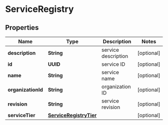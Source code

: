 

# ServiceRegistry


## Properties

| Name | Type | Description | Notes |
|------------ | ------------- | ------------- | -------------|
|**description** | **String** | service description |  [optional] |
|**id** | **UUID** | service ID |  [optional] |
|**name** | **String** | service name |  [optional] |
|**organizationId** | **String** | organization ID |  [optional] |
|**revision** | **String** | service revision |  [optional] |
|**serviceTier** | [**ServiceRegistryTier**](ServiceRegistryTier.md) |  |  [optional] |



